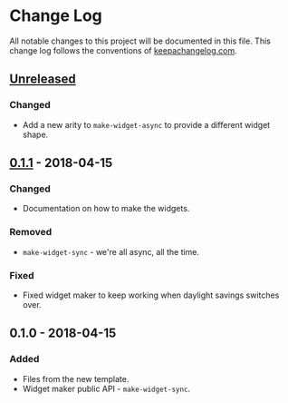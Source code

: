 # Change Log
All notable changes to this project will be documented in this file. This change log follows the conventions of [keepachangelog.com](http://keepachangelog.com/).

## [Unreleased]
### Changed
- Add a new arity to `make-widget-async` to provide a different widget shape.

## [0.1.1] - 2018-04-15
### Changed
- Documentation on how to make the widgets.

### Removed
- `make-widget-sync` - we're all async, all the time.

### Fixed
- Fixed widget maker to keep working when daylight savings switches over.

## 0.1.0 - 2018-04-15
### Added
- Files from the new template.
- Widget maker public API - `make-widget-sync`.

[Unreleased]: https://github.com/your-name/learn_compojure/compare/0.1.1...HEAD
[0.1.1]: https://github.com/your-name/learn_compojure/compare/0.1.0...0.1.1
